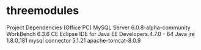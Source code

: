 # threemodules
Project Dependencies (Office PC)
MySQL Server 6.0.8-alpha-community
WorkBench 6.3.6 CE
Eclipse IDE for Java EE Developers.4.7.0 - 64
Java jre 1.8.0_181
mysql connector 5.1.21
apache-tomcat-8.0.9
